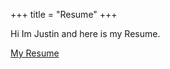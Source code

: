 +++
title = "Resume"
+++

Hi Im Justin and here is my Resume.

[My Resume](themes/hermit/static/Resume.pdf)